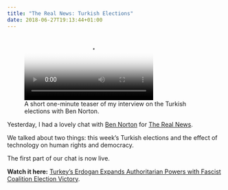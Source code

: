 ```yaml
---
title: "The Real News: Turkish Elections"
date: 2018-06-27T19:13:44+01:00
---
```


<figure>
  <video controls poster='https://i.vimeocdn.com/video/710073332.jpg?mw=1800&mh=1012&q=70'>
    <source src='https://player.vimeo.com/external/277330755.m3u8?s=b551f1a1d4d877e726661bf2876247ca7493bf7b' type='video/mp4'>
    <source src='https://player.vimeo.com/external/277330755.hd.mp4?s=4b5f17fdae7f500eee0c8f62692f6462b038939d&profile_id=174' type='video/mp4'>
  </video>
  <figcaption>A short one-minute teaser of my interview on the Turkish elections with Ben Norton.</figcaption>
</figure>

Yesterday, I had a lovely chat with [Ben Norton](https://www.bennorton.com) for [The Real News](https://therealnews.com).

We talked about two things: this week’s Turkish elections and the effect of technology on human rights and democracy. 

The first part of our chat is now live.

__Watch it here:__ [Turkey’s Erdogan Expands Authoritarian Powers with Fascist Coalition Election Victory](https://therealnews.com/stories/turkeys-erdogan-expands-authoritarian-powers-with-fascist-coalition-election-victory).
